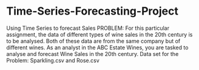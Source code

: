 # Time-Series-Forecasting-Project
Using Time Series to forecast Sales
PROBLEM:
For this particular assignment, the data of different types of wine sales in the 20th century is to be analysed. Both of these data are from the same company but of different wines. As an analyst in the ABC Estate Wines, you are tasked to analyse and forecast Wine Sales in the 20th century.
Data set for the Problem: Sparkling.csv and Rose.csv

